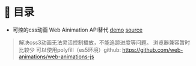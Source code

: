 # :book: 目录

* 可控的css动画 Web Ainimation API替代
[demo](./web-animation-API/animation.html)
[source](https://pokerlife.github.io/rookie-practice/js-animations/web-animation-API/animation.html)
> 解决css3动画无法灵活控制播放，不能追踪进度等问题。
> 浏览器兼容暂时比较少 可以使用polyfill（es5环境）github: https://github.com/web-animations/web-animations-js
